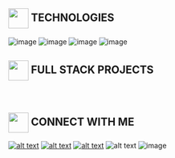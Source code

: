 
<h2><img align="center" height="40" src="https://user-images.githubusercontent.com/84743905/174633115-725f8b5b-7b8c-486a-aae5-5350e56f3805.png"> TECHNOLOGIES</h2>


![image](https://user-images.githubusercontent.com/84743905/174512894-dd0c3ad2-f795-4c64-b8d0-edaecd00af07.png)
![image](https://user-images.githubusercontent.com/84743905/174512924-282de661-eca1-4945-8f38-37e0bcf6477c.png)
![image](https://user-images.githubusercontent.com/84743905/174512948-4a0a8ab3-ca87-43c3-8bcb-03104c0259a0.png)
![image](https://user-images.githubusercontent.com/84743905/174512999-aaa67643-9ed6-4cad-b8c0-0b5d15a7b8a6.png)


<h2><img align="center" height="40" src="https://user-images.githubusercontent.com/84743905/174507937-c8637dd7-5a10-4c12-bf23-945c7872ace2.png"> FULL STACK PROJECTS</h2>

<br>
<img src="https://camo.githubusercontent.com/0132c975e4782fd2d45a280683ef696f5a81e09a2475eefadbdcbb456fed2c63/68747470733a2f2f696d672e736869656c64732e696f2f62616467652f2d2546302539462541372541432532304d79253230576562736974652d303030" alt="" data-canonical-src="https://img.shields.io/badge/-%F0%9F%A7%AC%20My%20Website-000" style="max-width: 100%;">

<h2><img align="center" height="40" src="https://user-images.githubusercontent.com/84743905/174633345-4d150e28-c7ba-46b4-a87f-194279dbc32d.png"> CONNECT WITH ME</h2>



<!-- Please don't remove this: Grab your social icons from https://github.com/carlsednaoui/gitsocial -->


[![alt text][6.1]][6]
[![alt text][1.1]][1]
[![alt text][2.1]][2]
![alt text][3.1]
![image](https://user-images.githubusercontent.com/84743905/174513198-4ec81118-8456-4336-85dd-3ea7f56a0a70.png)


[6.1]: http://i.imgur.com/0o48UoR.png (github icon with padding)
[1.1]: http://i.imgur.com/tXSoThF.png (twitter icon with padding)
[2.1]: http://i.imgur.com/P3YfQoD.png (facebook icon with padding)
[3.1]: https://i.imgur.com/SWgh5D6.png

[6]: http://www.github.com/shabiasaeed
[1]: http://www.twitter.com/ShabiaSaeed
[2]: http://www.facebook.com/shabia.saeed





<!-- ![Instagram](https://img.shields.io/badge/Instagram-12100E.svg?style=for-the-badge&logo=Instagram&logoColor=white) -->
